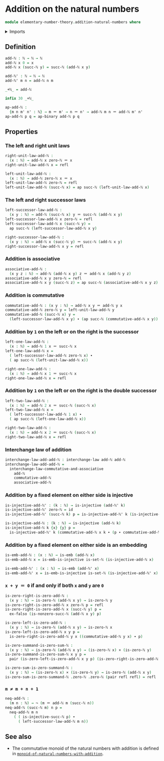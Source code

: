 # Addition on the natural numbers

```agda
module elementary-number-theory.addition-natural-numbers where
```

<details><summary>Imports</summary>

```agda
open import elementary-number-theory.natural-numbers

open import foundation.cartesian-product-types
open import foundation.dependent-pair-types
open import foundation.embeddings
open import foundation.empty-types
open import foundation.functions
open import foundation.identity-types
open import foundation.injective-maps
open import foundation.interchange-law
open import foundation.negation
```

</details>

## Definition

```agda
add-ℕ : ℕ → ℕ → ℕ
add-ℕ x 0 = x
add-ℕ x (succ-ℕ y) = succ-ℕ (add-ℕ x y)

add-ℕ' : ℕ → ℕ → ℕ
add-ℕ' m n = add-ℕ n m

_+ℕ_ = add-ℕ

infix 30 _+ℕ_

ap-add-ℕ :
  {m n m' n' : ℕ} → m ＝ m' → n ＝ n' → add-ℕ m n ＝ add-ℕ m' n'
ap-add-ℕ p q = ap-binary add-ℕ p q
```

## Properties

### The left and right unit laws

```agda
right-unit-law-add-ℕ :
  (x : ℕ) → add-ℕ x zero-ℕ ＝ x
right-unit-law-add-ℕ x = refl

left-unit-law-add-ℕ :
  (x : ℕ) → add-ℕ zero-ℕ x ＝ x
left-unit-law-add-ℕ zero-ℕ = refl
left-unit-law-add-ℕ (succ-ℕ x) = ap succ-ℕ (left-unit-law-add-ℕ x)
```

### The left and right successor laws

```agda
left-successor-law-add-ℕ :
  (x y : ℕ) → add-ℕ (succ-ℕ x) y ＝ succ-ℕ (add-ℕ x y)
left-successor-law-add-ℕ x zero-ℕ = refl
left-successor-law-add-ℕ x (succ-ℕ y) =
  ap succ-ℕ (left-successor-law-add-ℕ x y)

right-successor-law-add-ℕ :
  (x y : ℕ) → add-ℕ x (succ-ℕ y) ＝ succ-ℕ (add-ℕ x y)
right-successor-law-add-ℕ x y = refl
```

### Addition is associative

```agda
associative-add-ℕ :
  (x y z : ℕ) → add-ℕ (add-ℕ x y) z ＝ add-ℕ x (add-ℕ y z)
associative-add-ℕ x y zero-ℕ = refl
associative-add-ℕ x y (succ-ℕ z) = ap succ-ℕ (associative-add-ℕ x y z)
```

### Addition is commutative

```agda
commutative-add-ℕ : (x y : ℕ) → add-ℕ x y ＝ add-ℕ y x
commutative-add-ℕ zero-ℕ y = left-unit-law-add-ℕ y
commutative-add-ℕ (succ-ℕ x) y =
  (left-successor-law-add-ℕ x y) ∙ (ap succ-ℕ (commutative-add-ℕ x y))
```

### Addition by `1` on the left or on the right is the successor

```agda
left-one-law-add-ℕ :
  (x : ℕ) → add-ℕ 1 x ＝ succ-ℕ x
left-one-law-add-ℕ x =
  ( left-successor-law-add-ℕ zero-ℕ x) ∙
  ( ap succ-ℕ (left-unit-law-add-ℕ x))

right-one-law-add-ℕ :
  (x : ℕ) → add-ℕ x 1 ＝ succ-ℕ x
right-one-law-add-ℕ x = refl
```

### Addition by `1` on the left or on the right is the double successor

```agda
left-two-law-add-ℕ :
  (x : ℕ) → add-ℕ 2 x ＝ succ-ℕ (succ-ℕ x)
left-two-law-add-ℕ x =
  ( left-successor-law-add-ℕ 1 x) ∙
  ( ap succ-ℕ (left-one-law-add-ℕ x))

right-two-law-add-ℕ :
  (x : ℕ) → add-ℕ x 2 ＝ succ-ℕ (succ-ℕ x)
right-two-law-add-ℕ x = refl
```

### Interchange law of addition

```agda
interchange-law-add-add-ℕ : interchange-law add-ℕ add-ℕ
interchange-law-add-add-ℕ =
  interchange-law-commutative-and-associative
    add-ℕ
    commutative-add-ℕ
    associative-add-ℕ
```

### Addition by a fixed element on either side is injective

```agda
is-injective-add-ℕ' : (k : ℕ) → is-injective (add-ℕ' k)
is-injective-add-ℕ' zero-ℕ = id
is-injective-add-ℕ' (succ-ℕ k) p = is-injective-add-ℕ' k (is-injective-succ-ℕ p)

is-injective-add-ℕ : (k : ℕ) → is-injective (add-ℕ k)
is-injective-add-ℕ k {x} {y} p =
  is-injective-add-ℕ' k (commutative-add-ℕ x k ∙ (p ∙ commutative-add-ℕ k y))
```

### Addition by a fixed element on either side is an embedding

```agda
is-emb-add-ℕ : (x : ℕ) → is-emb (add-ℕ x)
is-emb-add-ℕ x = is-emb-is-injective is-set-ℕ (is-injective-add-ℕ x)

is-emb-add-ℕ' : (x : ℕ) → is-emb (add-ℕ' x)
is-emb-add-ℕ' x = is-emb-is-injective is-set-ℕ (is-injective-add-ℕ' x)
```

### `x + y ＝ 0` if and only if both `x` and `y` are `0`

```agda
is-zero-right-is-zero-add-ℕ :
  (x y : ℕ) → is-zero-ℕ (add-ℕ x y) → is-zero-ℕ y
is-zero-right-is-zero-add-ℕ x zero-ℕ p = refl
is-zero-right-is-zero-add-ℕ x (succ-ℕ y) p =
  ex-falso (is-nonzero-succ-ℕ (add-ℕ x y) p)

is-zero-left-is-zero-add-ℕ :
  (x y : ℕ) → is-zero-ℕ (add-ℕ x y) → is-zero-ℕ x
is-zero-left-is-zero-add-ℕ x y p =
  is-zero-right-is-zero-add-ℕ y x ((commutative-add-ℕ y x) ∙ p)

is-zero-summand-is-zero-sum-ℕ :
  (x y : ℕ) → is-zero-ℕ (add-ℕ x y) → (is-zero-ℕ x) × (is-zero-ℕ y)
is-zero-summand-is-zero-sum-ℕ x y p =
  pair (is-zero-left-is-zero-add-ℕ x y p) (is-zero-right-is-zero-add-ℕ x y p)

is-zero-sum-is-zero-summand-ℕ :
  (x y : ℕ) → (is-zero-ℕ x) × (is-zero-ℕ y) → is-zero-ℕ (add-ℕ x y)
is-zero-sum-is-zero-summand-ℕ .zero-ℕ .zero-ℕ (pair refl refl) = refl
```

### `m ≠ m + n + 1`

```agda
neq-add-ℕ :
  (m n : ℕ) → ¬ (m ＝ add-ℕ m (succ-ℕ n))
neq-add-ℕ (succ-ℕ m) n p =
  neq-add-ℕ m n
    ( ( is-injective-succ-ℕ p) ∙
      ( left-successor-law-add-ℕ m n))
```

## See also

- The commutative monoid of the natural numbers with addition is defined in
  [`monoid-of-natural-numbers-with-addition`](elementary-number-theory.monoid-of-natural-numbers-with-addition.md).
